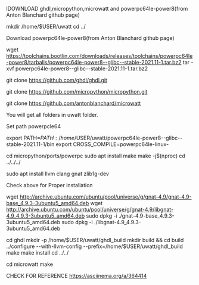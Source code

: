 lDOWNLOAD ghdl,micropython,microwatt and powerpc64le-power8(from Anton Blanchard github page)

mkdir /home/$USER/uwatt
cd ../

Download powerpc64le-power8(from Anton Blanchard github page)

wget https://toolchains.bootlin.com/downloads/releases/toolchains/powerpc64le-power8/tarballs/powerpc64le-power8--glibc--stable-2021.11-1.tar.bz2
tar -xvf powerpc64le-power8--glibc--stable-2021.11-1.tar.bz2


git clone https://github.com/ghdl/ghdl.git

git clone https://github.com/micropython/micropython.git

git clone https://github.com/antonblanchard/microwatt

You will get all folders in uwatt folder.

Set path powerpcle64

export PATH=$PATH:/home/$USER/uwatt/powerpc64le-power8--glibc--stable-2021.11-1/bin
export CROSS_COMPILE=powerpc64le-linux-


cd micropython/ports/powerpc
sudo apt install make
make -j$(nproc)
cd ../../../

sudo apt install llvm clang gnat zlib1g-dev

Check above for Proper installation

wget http://archive.ubuntu.com/ubuntu/pool/universe/g/gnat-4.9/gnat-4.9-base_4.9.3-3ubuntu5_amd64.deb
wget http://archive.ubuntu.com/ubuntu/pool/universe/g/gnat-4.9/libgnat-4.9_4.9.3-3ubuntu5_amd64.deb
sudo dpkg -i ./gnat-4.9-base_4.9.3-3ubuntu5_amd64.deb
sudo dpkg -i ./libgnat-4.9_4.9.3-3ubuntu5_amd64.deb


cd ghdl
mkdir -p /home/$USER/uwatt/ghdl_build
mkdir build && cd build
../configure --with-llvm-config --prefix=/home/$USER/uwatt/ghdl_build
make
make install
cd ../../

cd microwatt
make



CHECK FOR REFERENCE
https://asciinema.org/a/364414



